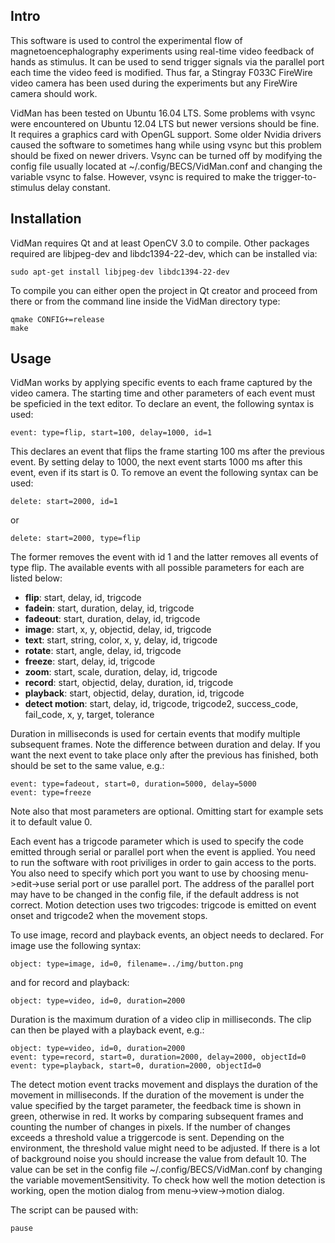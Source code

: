 ## Intro

This software is used to control the experimental flow of
magnetoencephalography experiments using real-time video feedback of hands as
stimulus.  It can be used to send trigger signals via the parallel port each
time the video feed is modified. Thus far, a Stingray F033C FireWire video
camera has been used during the experiments but any FireWire camera should
work.

VidMan has been tested on Ubuntu 16.04 LTS. Some problems with vsync were
encountered on Ubuntu 12.04 LTS but newer versions should be fine. It 
requires a graphics card with OpenGL support. Some older Nvidia drivers caused
the software to sometimes hang while using vsync but this problem should be
fixed on newer drivers. Vsync can be turned off by modifying the config file
usually located at ~/.config/BECS/VidMan.conf and changing the variable vsync
to false. However, vsync is required to make the trigger-to-stimulus delay
constant.

## Installation

VidMan requires Qt and at least OpenCV 3.0 to compile. Other packages required
are libjpeg-dev and libdc1394-22-dev, which can be installed via:

	sudo apt-get install libjpeg-dev libdc1394-22-dev 

To compile you can either open the project in Qt creator and proceed from there
or from the command line inside the VidMan directory type:

	qmake CONFIG+=release
	make

## Usage

VidMan works by applying specific events to each frame captured by the video
camera. The starting time and other parameters of each event must be speficied
in the text editor. To declare an event, the following syntax is used:

	event: type=flip, start=100, delay=1000, id=1

This declares an event that flips the frame starting 100 ms after the previous
event. By setting delay to 1000, the next event starts 1000 ms after this event,
even if its start is 0. To remove an event the following syntax can be used:

    delete: start=2000, id=1

or

	delete: start=2000, type=flip

The former removes the event with id 1 and the latter removes all events of type
flip. The available events with all possible parameters for each
are listed below:

* **flip**: start, delay, id, trigcode
* **fadein**: start, duration, delay, id, trigcode
* **fadeout**: start, duration, delay, id, trigcode
* **image**: start, x, y, objectid, delay, id, trigcode
* **text**: start, string, color, x, y, delay, id, trigcode
* **rotate**: start, angle, delay, id, trigcode
* **freeze**: start, delay, id, trigcode
* **zoom**: start, scale, duration, delay, id, trigcode
* **record**: start, objectid, delay, duration, id, trigcode
* **playback**: start, objectid, delay, duration, id, trigcode
* **detect motion**: start, delay, id, trigcode, trigcode2, success_code, fail_code, x, y, target, tolerance

Duration in milliseconds is used for certain events that modify multiple
subsequent frames. Note the difference between duration and delay. If you want
the next event to take place only after the previous has finished, both should
be set to the same value, e.g.:

	event: type=fadeout, start=0, duration=5000, delay=5000
    event: type=freeze

Note also that most parameters are optional. Omitting start for example sets it
to default value 0. 

Each event has a trigcode parameter which is used to specify the code emitted
through serial or parallel port when the event is applied. You need to run the
software with root priviliges in order to gain access to the ports. You also
need to specify which port you want to use by choosing menu->edit->use serial
port or use parallel port. The address of the parallel port may have to be
changed in the config file, if the default address is not correct. Motion
detection uses two trigcodes: trigcode is emitted on event onset and trigcode2
when the movement stops.

To use image, record and playback events, an object needs to declared. For image
use the following syntax:

	object: type=image, id=0, filename=../img/button.png

and for record and playback:

	object: type=video, id=0, duration=2000 

Duration is the maximum duration of a video clip in milliseconds. The clip can
then be played with a playback event, e.g.:

	object: type=video, id=0, duration=2000 
	event: type=record, start=0, duration=2000, delay=2000, objectId=0 
	event: type=playback, start=0, duration=2000, objectId=0
     
The detect motion event tracks movement and displays the duration of the
movement in milliseconds. If the duration of the movement is under the value
specified by the target parameter, the feedback time is shown in green,
otherwise in red. It works by comparing subsequent frames and counting the
number of changes in pixels. If the number of changes exceeds a threshold value
a triggercode is sent. Depending on the environment, the threshold value might
need to be adjusted. If there is a lot of background noise you should increase
the value from default 10. The value can be set in the config file
~/.config/BECS/VidMan.conf by changing the variable movementSensitivity. To
check how well the motion detection is working, open the motion dialog from
menu->view->motion dialog.

The script can be paused with:

	pause
